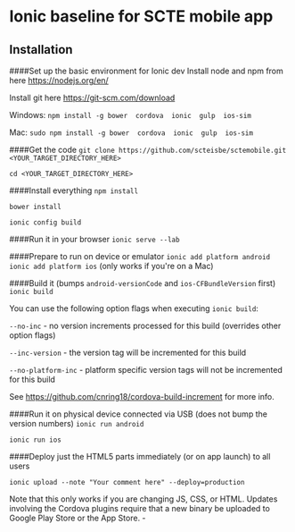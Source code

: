 # Ionic baseline for SCTE mobile app

## Installation

####Set up the basic environment for Ionic dev
Install node and npm from here https://nodejs.org/en/

Install git here https://git-scm.com/download

Windows: `npm install -g bower  cordova  ionic  gulp  ios-sim`

Mac: `sudo npm install -g bower  cordova  ionic  gulp  ios-sim`

####Get the code
`git clone https://github.com/scteisbe/sctemobile.git <YOUR_TARGET_DIRECTORY_HERE>`

`cd <YOUR_TARGET_DIRECTORY_HERE>`

####Install everything
`npm install`

`bower install`

`ionic config build`

####Run it in your browser
`ionic serve --lab` 

####Prepare to run on device or emulator
`ionic add platform android`
`ionic add platform ios` (only works if you're on a Mac)

####Build it (bumps `android-versionCode` and `ios-CFBundleVersion` first)
`ionic build`

You can use the following option flags when executing `ionic build`:

`--no-inc` - no version increments processed for this build (overrides other option flags)

`--inc-version` - the version tag will be incremented for this build

`--no-platform-inc` - platform specific version tags will not be incremented for this build

See https://github.com/cnring18/cordova-build-increment for more info.

####Run it on physical device connected via USB (does not bump the version numbers)
`ionic run android`

`ionic run ios`

####Deploy just the HTML5 parts immediately (or on app launch) to all users

`ionic upload --note "Your comment here" --deploy=production`

Note that this only works if you are changing JS, CSS, or HTML. Updates involving the Cordova plugins require that a new binary be uploaded to Google Play Store or the App Store. -


